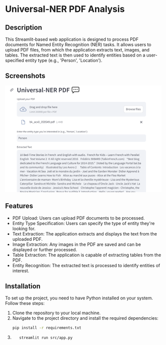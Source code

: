# Universal-NER PDF Analysis 

## Description

This Streamlit-based web application is designed to process PDF documents for Named Entity Recognition (NER) tasks. It allows users to upload PDF files, from which the application extracts text, images, and tables. The extracted text is then used to identify entities based on a user-specified entity type (e.g., 'Person', 'Location').

## Screenshots

<img  src="https://github.com/BoutainaELYAZIJI/Universal-NER/blob/main/Universal-NER PDF Analysis.png" >

## Features

- PDF Upload: Users can upload PDF documents to be processed.
- Entity Type Specification: Users can specify the type of entity they're looking for.
- Text Extraction: The application extracts and displays the text from the uploaded PDF.
- Image Extraction: Any images in the PDF are saved and can be displayed or further processed.
- Table Extraction: The application is capable of extracting tables from the PDF.
- Entity Recognition: The extracted text is processed to identify entities of interest.

## Installation

To set up the project, you need to have Python installed on your system. Follow these steps:

1. Clone the repository to your local machine.
2. Navigate to the project directory and install the required dependencies:
    ```sh
   pip install -r requirements.txt

3. ```sh
      streamlit run src/app.py
   



